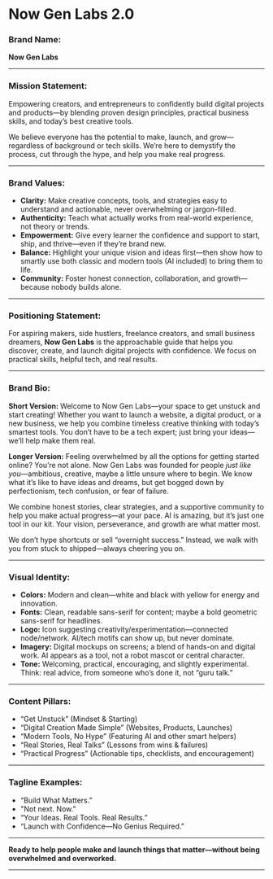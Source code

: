 # Now Gen Labs 2.0

### **Brand Name:**

**Now Gen Labs**

* * *

### **Mission Statement:**

Empowering creators, and entrepreneurs to confidently build digital projects and products—by blending proven design principles, practical business skills, and today’s best creative tools.

We believe everyone has the potential to make, launch, and grow—regardless of background or tech skills. We’re here to demystify the process, cut through the hype, and help you make real progress.

* * *

### **Brand Values:**

  - **Clarity:** Make creative concepts, tools, and strategies easy to understand and actionable, never overwhelming or jargon-filled.
  - **Authenticity:** Teach what actually works from real-world experience, not theory or trends.
  - **Empowerment:** Give every learner the confidence and support to start, ship, and thrive—even if they’re brand new.
  - **Balance:** Highlight your unique vision and ideas first—then show how to smartly use both classic and modern tools (AI included) to bring them to life.
  - **Community:** Foster honest connection, collaboration, and growth—because nobody builds alone.

* * *

### **Positioning Statement:**

For aspiring makers, side hustlers, freelance creators, and small business dreamers, **Now Gen Labs** is the approachable guide that helps you discover, create, and launch digital projects with confidence. We focus on practical skills, helpful tech, and real results.

* * *

### **Brand Bio:**

**Short Version:** Welcome to Now Gen Labs—your space to get unstuck and start creating! Whether you want to launch a website, a digital product, or a new business, we help you combine timeless creative thinking with today’s smartest tools. You don’t have to be a tech expert; just bring your ideas—we’ll help make them real.

**Longer Version:** Feeling overwhelmed by all the options for getting started online? You’re not alone. Now Gen Labs was founded for people _just like you_—ambitious, creative, maybe a little unsure where to begin. We know what it’s like to have ideas and dreams, but get bogged down by perfectionism, tech confusion, or fear of failure.

We combine honest stories, clear strategies, and a supportive community to help you make actual progress—at your pace. AI is amazing, but it’s just one tool in our kit. Your vision, perseverance, and growth are what matter most.

We don’t hype shortcuts or sell “overnight success.” Instead, we walk with you from stuck to shipped—always cheering you on.

* * *

### **Visual Identity:**

  - **Colors:** Modern and clean—white and black with yellow for energy and innovation.
  - **Fonts:** Clean, readable sans-serif for content; maybe a bold geometric sans-serif for headlines.
  - **Logo:** Icon suggesting creativity/experimentation—connected node/network. AI/tech motifs can show up, but never dominate.
  - **Imagery:** Digital mockups on screens; a blend of hands-on and digital work. AI appears as a tool, not a robot mascot or central character.
  - **Tone:** Welcoming, practical, encouraging, and slightly experimental. Think: real advice, from someone who’s done it, not “guru talk.”

* * *

### **Content Pillars:**

  - “Get Unstuck” (Mindset & Starting)
  - “Digital Creation Made Simple” (Websites, Products, Launches)
  - “Modern Tools, No Hype” (Featuring AI and other smart helpers)
  - “Real Stories, Real Talks” (Lessons from wins & failures)
  - “Practical Progress” (Actionable tips, checklists, and encouragement)

* * *

### **Tagline Examples:**

  - “Build What Matters.”
  - "Not next. Now."
  - “Your Ideas. Real Tools. Real Results.”
  - “Launch with Confidence—No Genius Required.”

* * *

**Ready to help people make and launch things that matter—without being overwhelmed and overworked.**

* * *